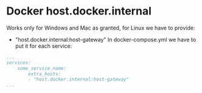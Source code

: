 # Docker host.docker.internal
Works only for Windows and Mac as granted, for Linux we have to provide:
- "host.docker.internal:host-gateway"
In docker-compose.yml we have to put it for each service:
```yml
...
services:
    some_service_name:
        extra_hosts:
        - "host.docker.internal:host-gateway"
...
```
